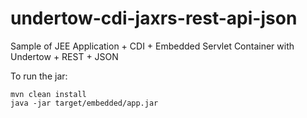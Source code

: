 # undertow-cdi-jaxrs-rest-api-json
Sample of JEE Application + CDI + Embedded Servlet Container with Undertow + REST + JSON

  To run the jar:
  
    mvn clean install
    java -jar target/embedded/app.jar
